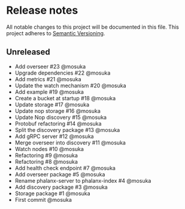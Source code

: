 # Release notes
All notable changes to this project will be documented in this file.
This project adheres to [Semantic Versioning](http://semver.org/).

## Unreleased
- Add overseer #23 @mosuka
- Upgrade dependencies #22 @mosuka
- Add metrics #21 @mosuka
- Update the watch mechanism #20 @mosuka
- Add example #19 @mosuka
- Create a bucket at startup #18 @mosuka
- Update storage #17 @mosuka
- Update nop storage #16 @mosuka
- Update Nop discovery #15 @mosuka
- Protobuf refactoring #14 @mosuka
- Split the discovery package #13 @mosuka
- Add gRPC server #12 @mosuka
- Merge overseer into discovery #11 @mosuka
- Watch nodes #10 @mosuka
- Refactoring #9 @mosuka
- Refactoring #8 @mosuka
- Add health check endpoint #7 @mosuka
- Add overseer package #5 @mosuka
- Rename phalanx-server to phalanx-index #4 @mosuka
- Add discovery package #3 @mosuka
- Storage package #1 @mosuka
- First commit @mosuka
